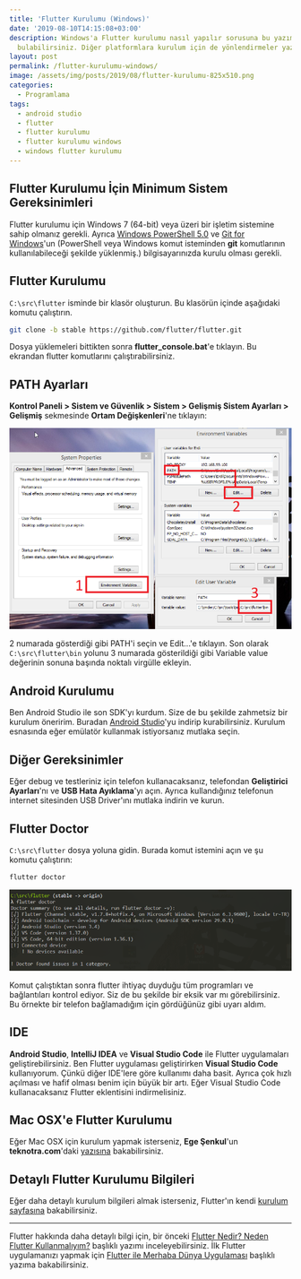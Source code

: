 ```yaml
---
title: 'Flutter Kurulumu (Windows)'
date: '2019-08-10T14:15:08+03:00'
description: Windows'a Flutter kurulumu nasıl yapılır sorusuna bu yazıma bakarak cevap
  bulabilirsiniz. Diğer platformlara kurulum için de yönlendirmeler yazıda mevcut.
layout: post
permalink: /flutter-kurulumu-windows/
image: /assets/img/posts/2019/08/flutter-kurulumu-825x510.png
categories:
  - Programlama
tags:
  - android studio
  - flutter
  - flutter kurulumu
  - flutter kurulumu windows
  - windows flutter kurulumu
---
```


## Flutter Kurulumu İçin Minimum Sistem Gereksinimleri

Flutter kurulumu için Windows 7 (64-bit) veya üzeri bir işletim sistemine sahip olmanız gerekli. Ayrıca [Windows PowerShell 5.0](https://docs.microsoft.com/en-us/powershell/scripting/setup/installing-windows-powershell) ve [Git for Windows](https://git-scm.com/download/win)'un (PowerShell veya Windows komut isteminden **git** komutlarının kullanılabileceği şekilde yüklenmiş.) bilgisayarınızda kurulu olması gerekli.

## Flutter Kurulumu

`C:\src\flutter` isminde bir klasör oluşturun. Bu klasörün içinde aşağıdaki komutu çalıştırın.

```sh
git clone -b stable https://github.com/flutter/flutter.git
```

Dosya yüklemeleri bittikten sonra **flutter_console.bat**'e tıklayın. Bu ekrandan flutter komutlarını çalıştırabilirsiniz.

## PATH Ayarları

**Kontrol Paneli > Sistem ve Güvenlik > Sistem > Gelişmiş Sistem Ayarları > Gelişmiş** sekmesinde **Ortam Değişkenleri**'ne tıklayın:

![Ortam değişkenleri](/assets/img/posts/2019/08/environment-variables.png)

2 numarada gösterdiği gibi PATH'i seçin ve Edit...'e tıklayın. Son olarak `C:\src\flutter\bin` yolunu 3 numarada gösterildiği gibi Variable value değerinin sonuna başında noktalı virgülle ekleyin.

## Android Kurulumu

Ben Android Studio ile son SDK'yı kurdum. Size de bu şekilde zahmetsiz bir kurulum öneririm. Buradan [Android Studio](https://developer.android.com/studio)'yu indirip kurabilirsiniz. Kurulum esnasında eğer emülatör kullanmak istiyorsanız mutlaka seçin.

## Diğer Gereksinimler

Eğer debug ve testleriniz için telefon kullanacaksanız, telefondan **Geliştirici Ayarları**'nı ve **USB Hata Ayıklama**'yı açın. Ayrıca kullandığınız telefonun internet sitesinden USB Driver'ını mutlaka indirin ve kurun.

## Flutter Doctor

`C:\src\flutter` dosya yoluna gidin. Burada komut istemini açın ve şu komutu çalıştırın:

```sh
flutter doctor
```

![Flutter Doctor](/assets/img/posts/2019/08/flutter-doctor.png)

Komut çalıştıktan sonra flutter ihtiyaç duyduğu tüm programları ve bağlantıları kontrol ediyor. Siz de bu şekilde bir eksik var mı görebilirsiniz. Bu örnekte bir telefon bağlamadığım için gördüğünüz gibi uyarı aldım.

## IDE

**Android Studio**, **IntelliJ IDEA** ve **Visual Studio Code** ile Flutter uygulamaları geliştirebilirsiniz. Ben Flutter uygulaması geliştirirken **Visual Studio Code** kullanıyorum. Çünkü diğer IDE'lere göre kullanımı daha basit. Ayrıca çok hızlı açılması ve hafif olması benim için büyük bir artı. Eğer Visual Studio Code kullanacaksanız Flutter eklentisini indirmelisiniz.

## Mac OSX'e Flutter Kurulumu

Eğer Mac OSX için kurulum yapmak isterseniz, **Ege Şenkul**'un **teknotra.com**'daki [yazısına](https://www.teknotra.com/flutter-kurulumu-ve-ilk-projeyi-olusturma/) bakabilirsiniz.

## Detaylı Flutter Kurulumu Bilgileri

Eğer daha detaylı kurulum bilgileri almak isterseniz, Flutter'ın kendi [kurulum sayfasına](https://flutter.dev/docs/get-started/install) bakabilirsiniz.

---

Flutter hakkında daha detaylı bilgi için, bir önceki [Flutter Nedir? Neden Flutter Kullanmalıyım?](http://erdiucar.local/flutter-nedir-neden-flutter-kullanmaliyim/) başlıklı yazımı inceleyebilirsiniz. İlk Flutter uygulamanızı yapmak için [Flutter ile Merhaba Dünya Uygulaması](http://erdiucar.local/flutter-ile-merhaba-dunya-uygulamasi/) başlıklı yazıma bakabilirsiniz.
